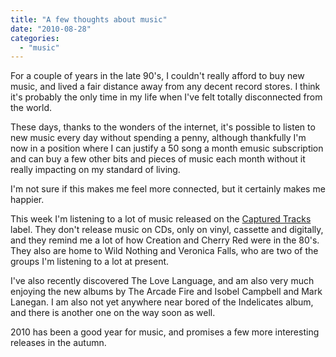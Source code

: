 ```yaml
---
title: "A few thoughts about music"
date: "2010-08-28"
categories: 
  - "music"
---
```


For a couple of years in the late 90's, I couldn't really afford to buy new music, and lived a fair distance away from any decent record stores. I think it's probably the only time in my life when I've felt totally disconnected from the world.‏  
  
These days, thanks to the wonders of the internet, it's possible to listen to new music every day without spending a penny, although thankfully I'm now in a position where I can justify a 50 song a month emusic subscription and can buy a few other bits and pieces of music each month without it really impacting on my standard of living.  
  
I'm not sure if this makes me feel more connected, but it certainly makes me happier.  
  
This week I'm listening to a lot of music released on the [Captured Tracks](http://www.capturedtracks.com/) label. They don't release music on CDs, only on vinyl, cassette and digitally, and they remind me a lot of how Creation and Cherry Red were in the 80's. They also are home to Wild Nothing and Veronica Falls, who are two of the groups I'm listening to a lot at present.  
  
I've also recently discovered The Love Language, and am also very much enjoying the new albums by The Arcade Fire and Isobel Campbell and Mark Lanegan. I am also not yet anywhere near bored of the Indelicates album, and there is another one on the way soon as well.  
  
2010 has been a good year for music, and promises a few more interesting releases in the autumn.
